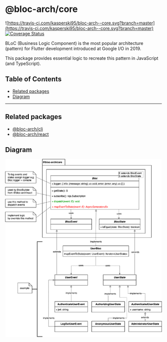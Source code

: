 # @bloc-arch/core <!-- omit in toc -->

![https://travis-ci.com/kasperski95/bloc-arch--core.svg?branch=master](https://travis-ci.com/kasperski95/bloc-arch--core.svg?branch=master)
[![Coverage Status](https://coveralls.io/repos/github/kasperski95/bloc-arch--core/badge.svg?branch=master)](https://coveralls.io/github/kasperski95/bloc-arch--core?branch=master)

BLoC (Business Logic Component) is the most popular architecture (pattern) for Flutter development introduced at Google I/O in 2019.

This package provides essential logic to recreate this pattern in JavaScript (and TypeScript).


## Table of Contents <!-- omit in toc -->
- [Related packages](#related-packages)
- [Diagram](#diagram)

---

## Related packages
- [@bloc-arch/cli](https://www.npmjs.com/package/@bloc-arch/cli)
- [@bloc-arch/react](https://www.npmjs.com/package/@bloc-arch/react)

## Diagram
![diagram](https://raw.githubusercontent.com/kasperski95/bloc-arch--core/master/documentation/bloc.png)

